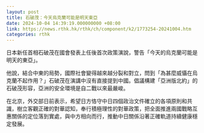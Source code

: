 ```yaml
---
layout: post
title: 石破茂：今天烏克蘭可能是明天東亞
date: 2024-10-04 14:39:19.000000000 +08:00
link: https://news.rthk.hk/rthk/ch/component/k2/1773254-20241004.htm
categories: rthk
---
```


日本新任首相石破茂在國會發表上任後首次政策演說，警告「今天的烏克蘭可能是明天的東亞」。

他說，結合中東的局勢，國際社會變得越來越分裂和對立，問到「為甚麼威懾在烏克蘭不起作用？」石破茂在演講中沒有直接提到中國。倡議構建「亞洲版北約」的石破茂形容，亞洲的安全環境是自二戰以來最嚴峻。

在北京，外交部日前表示，希望日方恪守中日四個政治文件確立的各項原則和共識，樹立客觀正確的對華認知，奉行積極理性的對華政策，把全面推進兩國戰略互惠關係的定位落到實處，與中方相向而行，推動中日關係沿著正確軌道持續健康穩定發展。
